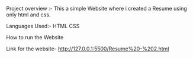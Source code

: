 Project overview :-
This a simple Website where i created a Resume using only html and css.

Languages Used:-
HTML
CSS

How to run the Website

Link for the website- http://127.0.0.1:5500/Resume%20-%202.html
